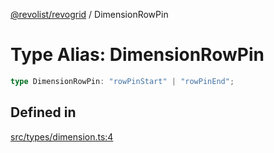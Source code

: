 [@revolist/revogrid](README.md) / DimensionRowPin

# Type Alias: DimensionRowPin

```ts
type DimensionRowPin: "rowPinStart" | "rowPinEnd";
```

## Defined in

[src/types/dimension.ts:4](https://github.com/revolist/revogrid/blob/7d79cd09d43b75b81712fd40eaf892d3b6da4928/src/types/dimension.ts#L4)

